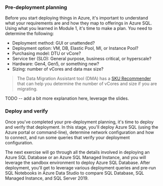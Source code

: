 ### Pre-deployment planning

Before you start deploying things in Azure, it's important to understand what your requirements are and how they map to offerings in Azure SQL. Using what you learned in Module 1, it's time to make a plan. You need to determine the following:  

* Deployment method: GUI or unattended?
* Deployment option: VM, DB, Elastic Pool, MI, or Instance Pool?
* Purchasing model: DTU or vCore?
* Service tier (SLO): General purpose, business critical, or hyperscale?
* Hardware: Gen4, Gen5, or something new?
* Sizing: number of vCores and data max size?  
> The Data Migration Assistant tool (DMA) has a [SKU Recommender](https://docs.microsoft.com/sql/dma/dma-sku-recommend-sql-db?view=sql-server-ver15) that can help you determine the number of vCores and size if you are migrating.  

TODO -- add a bit more explanation here, leverage the slides.

### Deploy and verify  

Once you've completed your pre-deployment planning, it's time to deploy and verify that deployment. In this stage, you'll deploy Azure SQL (using the Azure portal or command-line), determine network configuration and how to connect, and run some queries that verify your deployment configuration.  

The next exercise will go through all the details involved in deploying an Azure SQL Database or an Azure SQL Managed Instance, and you will leverage the sandbox environment to deploy Azure SQL Database. After deployment, you'll get to leverage various deployment queries and pre-run SQL Notebooks in Azure Data Studio to compare SQL Database, SQL Managed Instance, and SQL Server 2019.  
